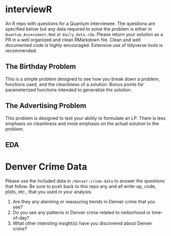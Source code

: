 # interviewR
An R repo with questions for a Quantum interviewee. The questions are specified below but any data required to solve the problem is either in `Quantum_Assessment.Rmd` or `daily_data.rda`. 
Please return your solution as a PR in a well organized and clean RMarkdown file. Clean and well documented code is highly encouraged. Extensive use of tidyverse tools is recommended.  


## The Birthday Problem

This is a simple problem designed to see how you break down a problem, functions used, and the cleanliness of a solution. Bonus points for parameterized functions intended to generalize the solution. 

## The Advertising Problem

This problem is designed to test your ability to formulate an LP. There is less emphasis on cleanliness and more emphasis on the actual solution to the problem. 

## EDA

Denver Crime Data
================

Please use the included data in `/denver-crime-data` to answer the
questions that follow. Be sure to push back to this repo any and all
write-up, code, plots, etc., that you used in your analysis.

1.  Are they any alarming or reassuring trends in Denver crime that you
    see?
2.  Do you see any patterns in Denver crime related to neiborhood or
    time-of-day?
3.  What other intersting insight(s) have you discovered about Denver
    crime?
